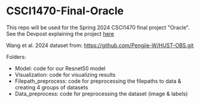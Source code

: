 # CSCI1470-Final-Oracle

This repo will be used for the Spring 2024 CSCI1470 final project "Oracle". See the Devpost explaining the project [here](https://devpost.com/software/oracle-2r7a8h)

Wang et al. 2024 dataset from: https://github.com/Pengjie-W/HUST-OBS.git 

Folders:

- Model: code for our Resnet50 model
- Visualization: code for visualizing results
- Filepath_preprocess: code for preprocessing the filepaths to data & creating 4 groups of datasets
- Data_preprocess: code for preprocessing the dataset (image & labels)

